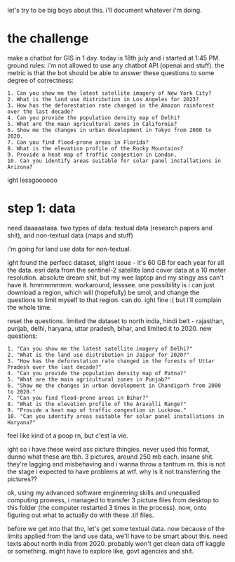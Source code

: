 let's try to be big boys about this. i'll document whatever i'm doing.

# the challenge

make a chatbot for GIS in 1 day. today is 18th july and i started at 1:45 PM. ground rules: i'm not allowed to use any chatbot API (openai and stuff). the metric is that the bot should be able to answer these questions to some degree of correctness:

    1. Can you show me the latest satellite imagery of New York City?
    2. What is the land use distribution in Los Angeles for 2023?
    3. How has the deforestation rate changed in the Amazon rainforest over the last decade?
    4. Can you provide the population density map of Delhi?
    5. What are the main agricultural zones in California?
    6. Show me the changes in urban development in Tokyo from 2000 to 2020.
    7. Can you find flood-prone areas in Florida?
    8. What is the elevation profile of the Rocky Mountains?
    9. Provide a heat map of traffic congestion in London.
    10. Can you identify areas suitable for solar panel installations in Arizona?

ight lessgoooooo

# step 1: data
need daaaaataaa. two types of data: textual data (research papers and shit), and non-textual data (maps and stuff)

i'm going for land use data for non-textual. 

ight found the perfecc dataset, slight issue - it's 60 GB for each year for all the data. 
esri data from the sentinel-2 satellite land cover data at a 10 meter resolution. 
absolute dream shit, but my wee laptop and my stingy ass can't have it. hmmmmmmm. workaround, lesssee. one possibility is i can just download a region, which will (hopefully) be smol, and change the questions to limit myself to that region. can do. ight fine :( but i'll complain the whole time.

reset the questions. limited the dataset to north india, hindi belt - rajasthan, punjab, delhi, haryana, uttar pradesh, bihar, and limited it to 2020. new questions: 

    1. "Can you show me the latest satellite imagery of Delhi?"
    2. "What is the land use distribution in Jaipur for 2020?"
    3. "How has the deforestation rate changed in the forests of Uttar Pradesh over the last decade?"
    4. "Can you provide the population density map of Patna?"
    5. "What are the main agricultural zones in Punjab?"
    6. "Show me the changes in urban development in Chandigarh from 2000 to 2020."
    7. "Can you find flood-prone areas in Bihar?"
    8. "What is the elevation profile of the Aravalli Range?"
    9. "Provide a heat map of traffic congestion in Lucknow."
    10. "Can you identify areas suitable for solar panel installations in Haryana?"

feel like kind of a poop rn, but c'est la vie. 

ight so i have these weird ass picture thingies. never used this format, dunno what these are tbh. 
3 pictures, around 250 mb each. insane shit. they're lagging and misbehaving and i wanna throw a tantrum rn. this is not the stage i expected to have problems at wtf. why is it not transferring the pictures??

ok, using my advanced software engineering skills and unequalled computing prowess, i managed to transfer 3 picture files from desktop to this folder (the computer restarted 3 times in the process). now, onto figuring out what to actually do with these .tif files. 

before we get into that tho, let's get some textual data. now because of the limits applied from the land use data, we'll have to be smart about this. need texts about north india from 2020. probably won't get clean data off kaggle or something. might have to explore like, govt agencies and shit.